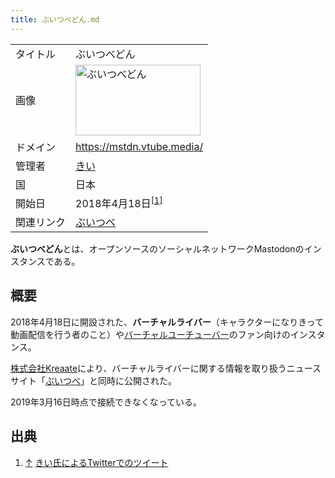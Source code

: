 ```yaml
---
title: ぶいつべどん.md
---
```

<div>

|            |                                                                                                                                                                                                                                                                                                                                                                                                                                                                                                                                                                                                                                                                                              |
|------------|----------------------------------------------------------------------------------------------------------------------------------------------------------------------------------------------------------------------------------------------------------------------------------------------------------------------------------------------------------------------------------------------------------------------------------------------------------------------------------------------------------------------------------------------------------------------------------------------------------------------------------------------------------------------------------------------|
| タイトル   | ぶいつべどん                                                                                                                                                                                                                                                                                                                                                                                                                                                                                                                                                                                                                                                                                 |
| 画像       | [<img src="/images/thumb/c/c7/%E3%81%B6%E3%81%84%E3%81%A4%E3%81%B9%E3%81%A9%E3%82%93_fluffy.png/200px-%E3%81%B6%E3%81%84%E3%81%A4%E3%81%B9%E3%81%A9%E3%82%93_fluffy.png" srcset="/images/thumb/c/c7/%E3%81%B6%E3%81%84%E3%81%A4%E3%81%B9%E3%81%A9%E3%82%93_fluffy.png/300px-%E3%81%B6%E3%81%84%E3%81%A4%E3%81%B9%E3%81%A9%E3%82%93_fluffy.png 1.5x, /images/thumb/c/c7/%E3%81%B6%E3%81%84%E3%81%A4%E3%81%B9%E3%81%A9%E3%82%93_fluffy.png/400px-%E3%81%B6%E3%81%84%E3%81%A4%E3%81%B9%E3%81%A9%E3%82%93_fluffy.png 2x" width="200" height="113" alt="ぶいつべどん" />](/%E3%83%95%E3%82%A1%E3%82%A4%E3%83%AB:%E3%81%B6%E3%81%84%E3%81%A4%E3%81%B9%E3%81%A9%E3%82%93_fluffy.png "ぶいつべどん") |
| ドメイン   | <a href="https://mstdn.vtube.media/" rel="nofollow">https://mstdn.vtube.media/</a>                                                                                                                                                                                                                                                                                                                                                                                                                                                                                                                                                                                                           |
| 管理者     | <a href="https://twitter.com/kii_ringo" rel="nofollow">きい</a>                                                                                                                                                                                                                                                                                                                                                                                                                                                                                                                                                                                                                              |
| 国         | 日本                                                                                                                                                                                                                                                                                                                                                                                                                                                                                                                                                                                                                                                                                         |
| 開始日     | 2018年4月18日<sup>[\[1\]](#cite_note-1)</sup>                                                                                                                                                                                                                                                                                                                                                                                                                                                                                                                                                                                                                                                |
| 関連リンク | <a href="https://vtube,media" rel="nofollow">ぶいつべ</a>                                                                                                                                                                                                                                                                                                                                                                                                                                                                                                                                                                                                                                    |

**ぶいつべどん**とは、オープンソースのソーシャルネットワークMastodonのインスタンスである。

## 概要

2018年4月18日に開設された、**バーチャルライバー**（キャラクターになりきって動画配信を行う者のこと）や[バーチャルユーチューバー](https://ja.wikipedia.org/wiki/%E3%83%90%E3%83%BC%E3%83%81%E3%83%A3%E3%83%AB%E3%83%A6%E3%83%BC%E3%83%81%E3%83%A5%E3%83%BC%E3%83%90%E3%83%BC "w:バーチャルユーチューバー")のファン向けのインスタンス。

<a href="https://kreaate.com/#service" rel="nofollow">株式会社Kreaate</a>により、バーチャルライバーに関する情報を取り扱うニュースサイト「<a href="https://vtube,media" rel="nofollow">ぶいつべ</a>」と同時に公開された。

2019年3月16日時点で接続できなくなっている。

## 出典

<div>

1.  [↑](#cite_ref-1) <a href="https://twitter.com/kii_ringo/status/986394035433758721" rel="nofollow">きい氏によるTwitterでのツイート</a>

</div>

</div>
